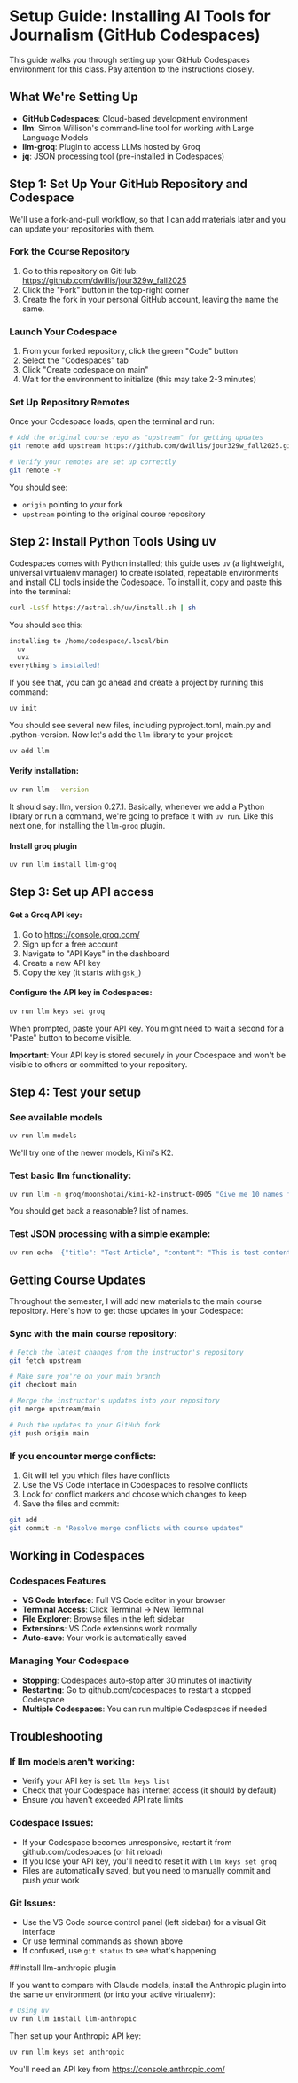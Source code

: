 # Setup Guide: Installing AI Tools for Journalism (GitHub Codespaces)

This guide walks you through setting up your GitHub Codespaces environment for this class. Pay attention to the instructions closely.

## What We're Setting Up

- **GitHub Codespaces**: Cloud-based development environment
- **llm**: Simon Willison's command-line tool for working with Large Language Models
- **llm-groq**: Plugin to access LLMs hosted by Groq
- **jq**: JSON processing tool (pre-installed in Codespaces)

## Step 1: Set Up Your GitHub Repository and Codespace

We'll use a fork-and-pull workflow, so that I can add materials later and you can update your repositories with them.

### Fork the Course Repository
1. Go to this repository on GitHub: https://github.com/dwillis/jour329w_fall2025
2. Click the "Fork" button in the top-right corner
3. Create the fork in your personal GitHub account, leaving the name the same.

### Launch Your Codespace
1. From your forked repository, click the green "Code" button
2. Select the "Codespaces" tab
3. Click "Create codespace on main"
4. Wait for the environment to initialize (this may take 2-3 minutes)

### Set Up Repository Remotes
Once your Codespace loads, open the terminal and run:

```bash
# Add the original course repo as "upstream" for getting updates
git remote add upstream https://github.com/dwillis/jour329w_fall2025.git

# Verify your remotes are set up correctly
git remote -v
```

You should see:
- `origin` pointing to your fork
- `upstream` pointing to the original course repository

## Step 2: Install Python Tools Using uv

Codespaces comes with Python installed; this guide uses `uv` (a lightweight, universal virtualenv manager) to create isolated, repeatable environments and install CLI tools inside the Codespace. To install it, copy and paste this into the terminal:

```bash
curl -LsSf https://astral.sh/uv/install.sh | sh
```

You should see this:

```bash
installing to /home/codespace/.local/bin
  uv
  uvx
everything's installed!
```

If you see that, you can go ahead and create a project by running this command:

```bash
uv init
```

You should see several new files, including pyproject.toml, main.py and .python-version. Now let's add the `llm` library to your project:

```bash
uv add llm
```

#### Verify installation:
```bash
uv run llm --version
```

It should say: llm, version 0.27.1. Basically, whenever we add a Python library or run a command, we're going to preface it with `uv run`. Like this next one, for installing the `llm-groq` plugin.

#### Install groq plugin

```bash
uv run llm install llm-groq
```

## Step 3: Set up API access

#### Get a Groq API key:
1. Go to https://console.groq.com/
2. Sign up for a free account
3. Navigate to "API Keys" in the dashboard
4. Create a new API key
5. Copy the key (it starts with `gsk_`)

#### Configure the API key in Codespaces:
```bash
uv run llm keys set groq
```

When prompted, paste your API key. You might need to wait a second for a "Paste" button to become visible.

**Important**: Your API key is stored securely in your Codespace and won't be visible to others or committed to your repository.

## Step 4: Test your setup

### See available models

```bash
uv run llm models
```

We'll try one of the newer models, Kimi's K2.

### Test basic llm functionality:
```bash
uv run llm -m groq/moonshotai/kimi-k2-instruct-0905 "Give me 10 names for a pet iguana"
```

You should get back a reasonable? list of names.

### Test JSON processing with a simple example:
```bash
uv run echo '{"title": "Test Article", "content": "This is test content about local government."}' | jq '.content' | llm -m groq/moonshotai/kimi-k2-instruct-0905 "What is the main topic?"
```

## Getting Course Updates

Throughout the semester, I will add new materials to the main course repository. Here's how to get those updates in your Codespace:

### Sync with the main course repository:
```bash
# Fetch the latest changes from the instructor's repository
git fetch upstream

# Make sure you're on your main branch
git checkout main

# Merge the instructor's updates into your repository
git merge upstream/main

# Push the updates to your GitHub fork
git push origin main
```

### If you encounter merge conflicts:
1. Git will tell you which files have conflicts
2. Use the VS Code interface in Codespaces to resolve conflicts
3. Look for conflict markers and choose which changes to keep
4. Save the files and commit:
```bash
git add .
git commit -m "Resolve merge conflicts with course updates"
```

## Working in Codespaces

### Codespaces Features
- **VS Code Interface**: Full VS Code editor in your browser
- **Terminal Access**: Click Terminal → New Terminal
- **File Explorer**: Browse files in the left sidebar
- **Extensions**: VS Code extensions work normally
- **Auto-save**: Your work is automatically saved

### Managing Your Codespace
- **Stopping**: Codespaces auto-stop after 30 minutes of inactivity
- **Restarting**: Go to github.com/codespaces to restart a stopped Codespace
- **Multiple Codespaces**: You can run multiple Codespaces if needed

## Troubleshooting

### If llm models aren't working:
- Verify your API key is set: `llm keys list`
- Check that your Codespace has internet access (it should by default)
- Ensure you haven't exceeded API rate limits

### Codespace Issues:
- If your Codespace becomes unresponsive, restart it from github.com/codespaces (or hit reload)
- If you lose your API key, you'll need to reset it with `llm keys set groq`
- Files are automatically saved, but you need to manually commit and push your work

### Git Issues:
- Use the VS Code source control panel (left sidebar) for a visual Git interface
- Or use terminal commands as shown above
- If confused, use `git status` to see what's happening

##Install llm-anthropic plugin

If you want to compare with Claude models, install the Anthropic plugin into the same `uv` environment (or into your active virtualenv):

```bash
# Using uv
uv run llm install llm-anthropic
```

Then set up your Anthropic API key:
```bash
uv run llm keys set anthropic
```
You'll need an API key from https://console.anthropic.com/

